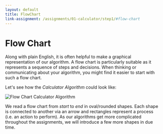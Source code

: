 ```yaml
---
layout: default
title: FlowChart
link-assignment: /assignments/01-calculator/step1/#flow-chart
---
```


# Flow Chart

Along with plain English, it is often helpful to make a graphical representation of our algorithm. A flow chart is particularly suitable as it represents a sequence of steps and decisions. When thinking or communicating about your algorithm, you might find it easier to start with such a flow chart.

Let's see how the _Calculator Algorithm_ could look like:

![Flow Chart Calculator Algorithm]({{site.baseurl}}/assets/flow_chart_calculator.svg)

We read a flow chart from _start_ to _end_ in oval/rounded shapes. Each shape is connected to another via an arrow and rectangles represent a process (i.e. an action to perform). As our algorithms get more complicated throughout the assignments, we will introduce a few more shapes in due time.

[]({{site.baseurl}}{{page.url}})
